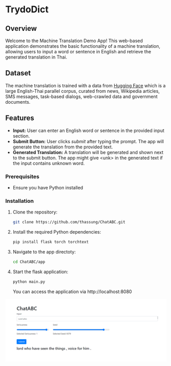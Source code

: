 # TrydoDict

## Overview

Welcome to the Machine Translation Demo App! This web-based application demonstrates the basic functionality of a machine translation, allowing users to input a word or sentence in English and retrieve the generated translation in Thai.

## Dataset

The machine translation is trained with a data from [Hugging Face](https://huggingface.co/datasets/scb_mt_enth_2020) which is a large English-Thai parallel corpus, curated from news, Wikipedia articles, SMS messages, task-based dialogs, web-crawled data and government documents.

## Features

- **Input:** User can enter an English word or sentence in the provided input section.
- **Submit Button:** User clicks *submit* after typing the prompt. The app will generate the translation from the provided text.
- **Generated Translation:** A translation will be generated and shown next to the submit button. The app might give &lt;unk&gt; in the generated text if the input contains unknown word.

### Prerequisites

- Ensure you have Python installed

### Installation

1. Clone the repository:

   ```bash
   git clone https://github.com/thassung/ChatABC.git
   ```

2. Install the required Python dependencies:

   ```bash
   pip install flask torch torchtext
   ```

3. Navigate to the app directoty:
   ```bash
   cd ChatABC/app
   ```

4. Start the flask application:
   ```bash
   python main.py
   ```

   You can access the application via http://localhost:8080

![Sample text generation from ChatABC](./app/templates/sample.PNG)
